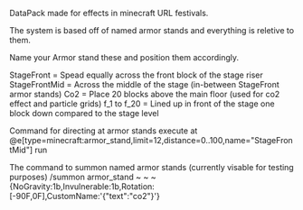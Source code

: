 DataPack made for effects in minecraft URL festivals.

The system is based off of named armor stands and everything is reletive to them.











Name your Armor stand these and position them accordingly.

StageFront = Spead equally across the front block of the stage riser
StageFrontMid = Across the middle of the stage (in-between StageFront armor stands)
Co2 = Place 20 blocks above the main floor (used for co2 effect and particle grids)
f_1 to f_20 = Lined up in front of the stage one block down compared to the stage level



















Command for directing at armor stands
execute at @e[type=minecraft:armor_stand,limit=12,distance=0..100,name="StageFrontMid"] run






The command to summon named armor stands (currently visable for testing purposes)
/summon armor_stand ~ ~ ~ {NoGravity:1b,Invulnerable:1b,Rotation:[-90F,0F],CustomName:'{"text":"co2"}'}